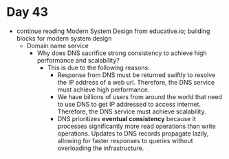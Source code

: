 # Day 43

- continue reading Modern System Design from educative.io; building blocks for modern system design
    - Domain name service
        - Why does DNS sacrifice strong consistency to achieve high performance and scalability?
            - This is due to the following reasons:
                - Response from DNS must be returned swiftly to resolve the IP address of a web url. Therefore, the DNS service must achieve high performance.
                - We have billions of users from around the world that need to use DNS to get IP addressed to access internet. Therefore, the DNS service must achieve scalability.
                - DNS prioritizes **eventual consistency** because it processes significantly more read operations than write operations. Updates to DNS records propagate lazily, allowing for faster responses to queries without overloading the infrastructure.






